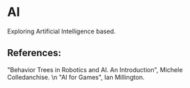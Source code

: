 # AI
Exploring Artificial Intelligence based.

## References: 
"Behavior Trees in Robotics and Al. An Introduction", Michele Colledanchise. \n
"AI for Games", Ian Millington.
